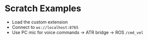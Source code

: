 # Scratch Examples

- Load the custom extension
- Connect to `ws://localhost:8765`
- Use PC mic for voice commands → ATR bridge → ROS `/cmd_vel`
